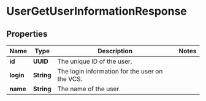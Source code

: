 

# UserGetUserInformationResponse


## Properties

| Name | Type | Description | Notes |
|------------ | ------------- | ------------- | -------------|
|**id** | **UUID** | The unique ID of the user. |  |
|**login** | **String** | The login information for the user on the VCS. |  |
|**name** | **String** | The name of the user. |  |



